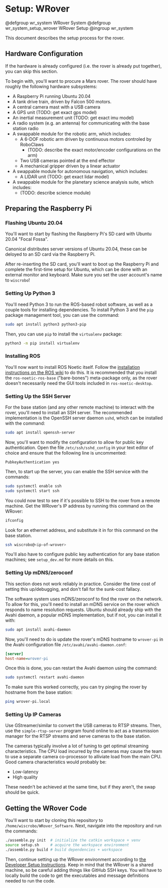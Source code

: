 # Setup: WRover

@defgroup wr_system WRover System
@defgroup wr_system_setup_wrover WRover Setup
@ingroup wr_system

This document describes the setup process for the rover.

## Hardware Configuration

If the hardware is already configured (i.e. the rover is already put together), you can skip this section.

To begin with, you'll want to procure a Mars rover.
The rover should have roughly the following hardware subsystems:

* A Raspberry Pi running Ubuntu 20.04
* A tank drive train, driven by Falcon 500 motors.
* A central camera mast with a USB camera
* A GPS unit (TODO: get exact gps model)
* An inertial measurement unit (TODO: get exact imu model)
* A radio system (e.g. an antenna) for communicating with the base station radio
* A swappable module for the robotic arm, which includes:
  * A 6-DOF robotic arm driven by continuous motors controled by RoboClaws
    * (TODO: describe the exact motor/encoder configurations on the arm)
  * Two USB cameras pointed at the end effector
  * A mechanical gripper driven by a linear actuator
* A swappable module for autonomous navigation, which includes:
  * A LIDAR unit (TODO: get exact lidar model)
* A swappable module for the planetary science analysis suite, which includes:
  * (TODO: describe science module)

## Preparing the Raspberry Pi

### Flashing Ubuntu 20.04

You'll want to start by flashing the Raspberry Pi's SD card with Ubuntu 20.04 "Focal Fossa".

Canonical distributes server versions of Ubuntu 20.04, these can be deloyed to an SD card via the Raspberry Pi.

After re-inserting the SD card, you'll want to boot up the Raspberry Pi and complete the first-time setup for Ubuntu, which can be done with an external monitor and keyboard.
Make sure you set the user account's name to `wiscrobo`!

### Setting Up Python 3

You'll need Python 3 to run the ROS-based robot software, as well as a couple tools for installing dependencies.
To install Python 3 and the `pip` package management tool, you can use the command:

```sh
sudo apt install python3 python3-pip
```

Then, you can use `pip` to install the `virtualenv` package:

```sh
python3 -m pip install virtualenv
```

### Installing ROS

You'll now want to install ROS Noetic itself.
Follow the [installation instructions on the ROS wiki](http://wiki.ros.org/noetic/Installation/Ubuntu) to do this.
It is recommended that you install the `ros-noetic-ros-base` ("bare-bones") meta-package only, as the rover doesn't necessarily need the GUI tools included in `ros-noetic-desktop`.

### Setting Up the SSH Server

For the base station (and any other remote machine) to interact with the rover, you'll need to install an SSH server.
The recommended implementation is the OpenSSH server daemon `sshd`, which can be installed with the command:

```sh
sudo apt install openssh-server
```

Now, you'll want to modify the configuration to allow for public key authentication.
Open the file `/etc/ssh/sshd_config` in your text editor of choice and ensure that the following line is uncommented:

```ssh-config
PubkeyAuthentication yes
```

Then, to start up the server, you can enable the SSH service with the commands:

```sh
sudo systemctl enable ssh
sudo systemctl start ssh
```

You could now test to see if it's possible to SSH to the rover from a remote machine.  Get the WRover's IP address by running this command on the WRover:

```sh
ifconfig
```

Look for an ethernet address, and substitute it in for this command on the base station.

```sh
ssh wiscrobo@<ip-of-wrover>
```

You'll also have to configure public key authentication for any base station machines; see `setup_dev.md` for more details on this.

### Setting Up mDNS/zeroconf

This section does not work reliably in practice.  Consider the time cost of setting this up/debugging, and don't fall for the sunk-cost fallacy.

The software system uses mDNS/zeroconf to find the rover on the network.
To allow for this, you'll need to install an mDNS service on the rover which responds to name resolution requests.
Ubuntu should already ship with the Avahi daemon, a popular mDNS implementation, but if not, you can install it with:

```sh
sudo apt install avahi-daemon
```

Now, you'll need to do is update the rover's mDNS hostname to `wrover-pi` in the Avahi configuration file `/etc/avahi/avahi-daemon.conf`:

```ini
[server]
host-name=wrover-pi
```

Once this is done, you can restart the Avahi daemon using the command:

```sh
sudo systemctl restart avahi-daemon
```

To make sure this worked correctly, you can try pinging the rover by hostname from the base station:

```sh
ping wrover-pi.local
```

### Setting Up IP Cameras

Use GStreamer/similar to convert the USB cameras to RTSP streams.  Then, use the `simple-rtsp-server` program found online to act as a transmission manager for the RTSP streams and serve cameras to the base station.

The cameras typically involve a lot of tuning to get optimal streaming characteristics.  The CPU load incurred by the cameras may cause the team to use a separate camera co-processor to alliviate load from the main CPU.  Good camera characteristics would probably be:

* Low-latency
* High quality

These needn't be achieved at the same time, but if they aren't, the swap should be quick.

## Getting the WRover Code

You'll want to start by cloning this repository to `/home/wiscrobo/WRover_Software`.
Next, navigate into the repository and run the commands:

```sh
./assemble.py init  # initialize the catkin workspace + venv
source setup.sh     # acquire the workspace environment
./assemble.py build # build dependencies + workspace
```

Then, continue setting up the WRover environment according to [the Developer Setup Instructions](setup_dev.md).  Keep in mind that the WRover is a shared machine, so be careful adding things like GitHub SSH keys.  You will have to locally build the code to get the executables and message definitions needed to run the code.
